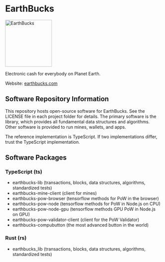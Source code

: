 # EarthBucks

<img src="./earthbucks-e-2-300.png" width="150" height="150" alt="EarthBucks">

Electronic cash for everybody on Planet Earth.

Website: [earthbucks.com](https://earthbucks.com)

## Software Repository Information

This repository hosts open-source software for EarthBucks. See the LICENSE file
in each project folder for details. The primary software is the library, which
provides all fundamental data structures and algorithms. Other software is
provided to run mines, wallets, and apps.

The reference implementation is TypeScript. If two implementations differ, trust
the TypeScript implementation.

## Software Packages

### TypeScript (ts)

- earthbucks-lib (transactions, blocks, data structures, algorithms, standardized tests)
- earthbucks-mine-client (client for mines)
- earthbucks-pow-browser (tensorflow methods for PoW in the browser)
- earthbucks-pow-node (tensorflow methods for PoW in Node.js on CPU)
- earthbucks-pow-node-gpu (tensorflow methods GPU PoW in Node.js on GPU)
- earthbucks-pow-validator-client (client for the PoW Validator)
- earthbucks-compubutton (the most advanced button in the world)

### Rust (rs)

- earthbucks_lib (transactions, blocks, data structures, algorithms, standardized tests)

